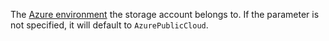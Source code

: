 The [Azure environment](https://learn.microsoft.com/en-us/azure/deployment-environments/concept-environments-key-concepts#environments) the storage account belongs to. If the parameter is not specified, it will default to `AzurePublicCloud`.